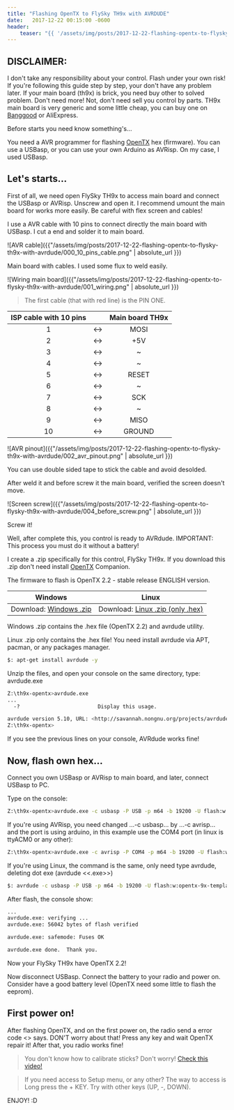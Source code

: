 ```yaml
---
title: "Flashing OpenTX to FlySky TH9x with AVRDUDE"
date:   2017-12-22 00:15:00 -0600
header:
    teaser: "{{ '/assets/img/posts/2017-12-22-flashing-opentx-to-flysky-th9x-with-avrdude/header.png' | absolute_url }}"
---
```


DISCLAIMER:
------

I don't take any responsibility about your control. Flash under your own risk! If you're following this guide step by step, your don't have any problem later. If your main board (th9x) is brick, you need buy other to solved problem. Don't need more! Not, don't need sell you control by parts. TH9x main board is very generic and some little cheap, you can buy one on [Banggood] or AliExpress.

Before starts you need know something's...
<!-- ------ -->

You need a AVR programmer for flashing [OpenTX] hex (firmware). You can use a USBasp, or you can use your own Arduino as AVRisp. On my case, I used USBasp.

Let's starts...
------

First of all, we need open FlySky TH9x to access main board and connect the USBasp or AVRisp. Unscrew and open it. I recommend umount the main board for works more easily. Be careful with flex screen and cables! 

I use a AVR cable with 10 pins to connect directly the main board with USBasp. I cut a end and solder it to main board.

![AVR cable]({{"/assets/img/posts/2017-12-22-flashing-opentx-to-flysky-th9x-with-avrdude/000_10_pins_cable.png" | absolute_url }})

Main board with cables. I used some flux to weld easily.

![Wiring main board]({{"/assets/img/posts/2017-12-22-flashing-opentx-to-flysky-th9x-with-avrdude/001_wiring.png" | absolute_url }})

> The first cable (that with red line) is the PIN ONE.

| ISP cable with 10 pins | | Main board TH9x |
|:-----:|:-:|:---------:|
|   1   |<->|   MOSI    |
|   2   |<->|   +5V     |
|   3   |<->|   ~       |
|   4   |<->|   ~       |
|   5   |<->|   RESET   |
|   6   |<->|   ~       |
|   7   |<->|   SCK     |
|   8   |<->|   ~       |
|   9   |<->|   MISO    |
|   10  |<->|   GROUND  |

![AVR pinout]({{"/assets/img/posts/2017-12-22-flashing-opentx-to-flysky-th9x-with-avrdude/002_avr_pinout.png" | absolute_url }})

You can use double sided tape to stick the cable and avoid desolded.

After weld it and before screw it the main board, verified the screen doesn't move.

![Screen screw]({{"/assets/img/posts/2017-12-22-flashing-opentx-to-flysky-th9x-with-avrdude/004_before_screw.png" | absolute_url }})

Screw it!

Well, after complete this, you control is ready to AVRdude. 
IMPORTANT: This process you must do it without a battery!

I create a .zip specifically for this control, FlySky TH9x. If you download this .zip don't need install [OpenTX] Companion.

The firmware to flash is OpenTX 2.2 - stable release ENGLISH version.

| Windows                     | Linux                                |
|:---------------------------:|:------------------------------------:|
| Download: [Windows .zip]    | Download: [Linux .zip (only .hex)]   |

Windows .zip contains the .hex file (OpenTX 2.2) and avrdude utility.

Linux .zip only contains the .hex file! You need install avrdude via APT, pacman, or any packages manager. 

```bash
$: apt-get install avrdude -y
```

Unzip the files, and open your console on the same directory, type: avrdude.exe

```bash
Z:\th9x-opentx>avrdude.exe
...
  -?                         Display this usage.

avrdude version 5.10, URL: <http://savannah.nongnu.org/projects/avrdude/>
Z:\th9x-opentx>
```

If you see the previous lines on your console, AVRdude works fine!

Now, flash own hex...
------

Connect you own USBasp or AVRisp to main board, and later, connect USBasp to PC.

Type on the console:

```bash
Z:\th9x-opentx>avrdude.exe -c usbasp -P USB -p m64 -b 19200 -U flash:w:opentx-9x-templates-audio-gvars-battgraph-pgbar-en.hex:i
```

If you're using AVRisp, you need changed ...-c usbasp... by ...-c avrisp... and the port is using arduino, in this example use the COM4 port (in linux is ttyACM0 or any other):

```bash
Z:\th9x-opentx>avrdude.exe -c avrisp -P COM4 -p m64 -b 19200 -U flash:w:opentx-9x-templates-audio-gvars-battgraph-pgbar-en.hex:i
```

If you're using Linux, the command is the same, only need type avrdude, deleting dot exe (avrdude <<.exe>>)

```bash
$: avrdude -c usbasp -P USB -p m64 -b 19200 -U flash:w:opentx-9x-templates-audio-gvars-battgraph-pgbar-en.hex:i
```

After flash, the console show:

```bash
...
avrdude.exe: verifying ...
avrdude.exe: 56042 bytes of flash verified

avrdude.exe: safemode: Fuses OK

avrdude.exe done.  Thank you.
```

Now your FlySky TH9x have OpenTX 2.2!

Now disconnect USBasp. Connect the battery to your radio and power on. Consider have a good battery level (OpenTX need some little to flash the eeprom).

First power on!
------

After flashing OpenTX, and on the first power on, the radio send a error code <<EEPROM error>> says. DON'T worry about that! Press any key and wait OpenTX repair it! After that, you radio works fine!

> You don't know how to calibrate sticks? Don't worry! [Check this video!]

> If you need access to Setup menu, or any other? The way to access is Long press the + KEY. Try with other keys (UP, -, DOWN).

ENJOY! :D

[OpenTX]: http://www.open-tx.org/downloads.html
[Banggood]: https://www.banggood.com/Flysky-FS-TH9X-2_4G-9CH-Transmitter-Spare-Part-Motherboard-Mainboard-p-1057427.html
[Linux .zip (only .hex)]: https://github.com/martindevmx/opentx-flysky-th9x/blob/master/opentxt-2.2-th9x-linux.zip?raw=true
[Windows .zip]: https://github.com/martindevmx/opentx-flysky-th9x/blob/master/opentxt-2.2-th9x-windows.zip?raw=true
[OpenTX University.]: http://open-txu.org/home/undergraduate-courses/radio-setup/general-radio-settings/
[Check this video!]: https://youtu.be/BKiYsAQ2AMg
[WinAVR download page]: https://sourceforge.net/projects/winavr/